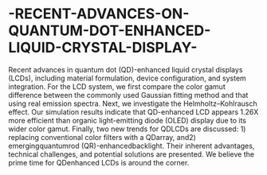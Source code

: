 # -RECENT-ADVANCES-ON-QUANTUM-DOT-ENHANCED-LIQUID-CRYSTAL-DISPLAY-
Recent advances in quantum dot (QD)-enhanced liquid crystal displays (LCDs), including material formulation, device configuration, and system integration. For the LCD system, we first compare the color gamut difference between the commonly used Gaussian fitting method and that using real emission spectra. Next, we investigate the Helmholtz–Kohlrausch effect. Our simulation results indicate that QD-enhanced LCD appears 1.26X more efficient than organic light-emitting diode (OLED) display due to its wider color gamut. Finally, two new trends for QDLCDs are discussed: 1) replacing conventional color filters with a QDarray, and2) emergingquantumrod (QR)-enhancedbacklight. Their inherent advantages, technical challenges, and potential solutions are presented. We believe the prime time for QDenhanced LCDs is around the corner.
